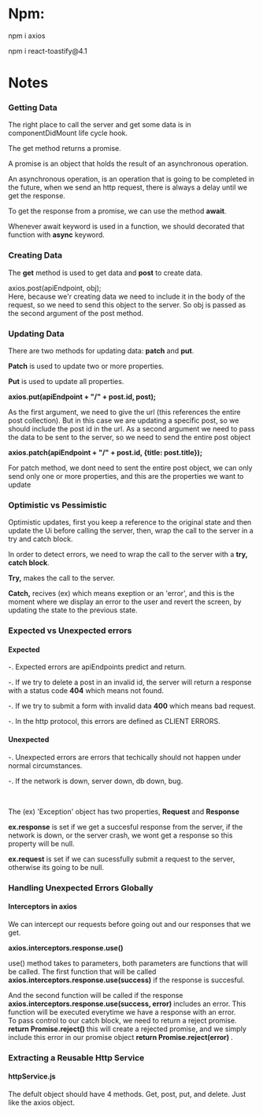 <h1>Npm:</h1>

<p>npm i axios</p>
<p>npm i react-toastify@4.1</p>

<h1>Notes</h1>

<h3>Getting Data</h3>
<p>The right place to call the server and get some data is in componentDidMount life cycle hook.</p>
<p>The get method returns a promise.</p>
<p>A promise is an object that holds the result of an asynchronous operation.</p>
<p>An asynchronous operation, is an operation that is going to be completed in the future, when we send an http request, there is always a delay
until we get the response.
</p>
<p>To get the response from a promise, we can use the method <b>await</b>.</p>
<p>Whenever await keyword is used in a function, we should decorated that function with <b>async</b> keyword.</p>

<h3>Creating Data</h3>
<p>The <b>get</b> method is used to get data and <b>post</b> to create data.</p>
<p>axios.post(apiEndpoint, obj);  
<br>
Here, because we'r creating data we need to include it in the body of the request, so we need to send this object to the server. So obj is passed as the second argument of the post method.</p>

<h3>Updating Data</h3>
<p>There are two methods for updating data: <b>patch</b> and <b>put</b>.</p>
<p><b>Patch</b> is used to update two or more properties.</p>
<p><b>Put</b> is used to update all properties.</p>

<p><b>axios.put(apiEndpoint + "/" + post.id, post);</b></p>
<p>As the first argument, we need to give the url (this references the entire post collection). But in this case we are updating a specific post, so we should include the post id in the url. As a second argument we need to pass the data to be sent to the server, so we need to send the entire post object</p>

<p><b>axios.patch(apiEndpoint + "/" + post.id, {title: post.title});</b></p>
<p>For patch method, we dont need to sent the entire post object, we can only send only one or more properties, and this are the properties we want to update</p>

<h3>Optimistic vs Pessimistic</h3>
<p>Optimistic updates, first you keep a reference to the original state and then update the Ui before calling the server, then, wrap the call to the server in a try and catch block.</p>
<p>In order to detect errors, we need to wrap the call to the server with a <b>try, catch block</b>.</p>
<p><b>Try,</b> makes the call to the server.</p>
<p>
<b>Catch,</b> 
recives (ex) which means exeption or an 'error', and  this is the moment where we display an error to the user and revert the screen, by updating the state to the previous state.
</p>

<h3>Expected vs Unexpected errors</h3>

<h4>Expected</h4>

<p>-. Expected errors are apiEndpoints predict and return.</p>
<p>-. If we try to delete a post in an invalid id, the server will return a response with a status code <b>404</b> which means not found.</p>
<p>-. If we try to submit a form with invalid data <b>400</b> which means bad request.</p>
<p>-. In the http protocol, this errors are defined as CLIENT ERRORS. </p>

<h4>Unexpected</h4>
<p>-. Unexpected errors are errors that techically should not happen under normal circumstances.</p>
<p>-. If the network is down, server down, db down, bug.</p>
<br>
<p>The (ex) 'Exception' object has two properties, <b>Request</b> and <b>Response</b> </p>
<p> <b>ex.response</b> is set if we get a succesful response from the server, if the network is down, or the server crash, we wont get a response so this property will be null.</p>

<p> <b>ex.request</b> is set if we can sucessfully submit a request to the server, otherwise its going to be null.</p>

<h3>Handling Unexpected Errors Globally</h3>

<h4>Interceptors in axios</h4>

<p>We can intercept our requests before going out and our responses that we get.</p>
<p><b>axios.interceptors.response.use()</b></p>
<p>use() method takes to parameters, both parameters are functions that will be called. The first function that will be called <b>axios.interceptors.response.use(success)</b> if the response is succesful.</p>

<p>
And the second function will be called if the response <b>axios.interceptors.response.use(success, error)</b>
includes an error. This function will be executed everytime we have a response with an error. 
<br>
To pass control to our catch block, we need to return a reject promise. <b> return Promise.reject() </b> this will create a rejected promise, and we simply include this error in our promise object <b> return Promise.reject(error) </b>.
</p>

<h3>Extracting a Reusable Http Service</h3>

<h4>httpService.js</h4>
<p>The defult object should have 4 methods. Get, post, put, and delete. 
Just like the axios object.</p>
